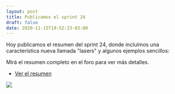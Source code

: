 ```yaml
---
layout: post
title: Publicamos el sprint 24
draft: false
date: 2020-11-15T19:52:23-03:00
---
```


Hoy publicamos el resumen del sprint 24,
donde incluímos una característica nueva llamada "lasers"
y algunos ejemplos sencillos:

Mirá el resumen completo en el foro para ver más detalles.

- [Ver el resumen](https://foro.pilas-engine.com.ar/t/resumen-del-sprint-24/2066)

![](/noticias/sprint-24.jpg)
